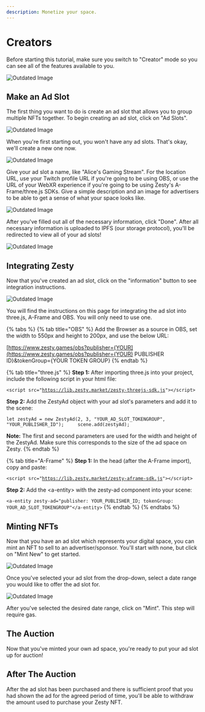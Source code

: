```yaml
---
description: Monetize your space.
---
```


# Creators

Before starting this tutorial, make sure you switch to "Creator" mode so you can see all of the features available to you.

![Outdated Image](../.gitbook/assets/image%20%287%29.png)

## Make an Ad Slot

The first thing you want to do is create an ad slot that allows you to group multiple NFTs together. To begin creating an ad slot, click on "Ad Slots".

![Outdated Image](../.gitbook/assets/image%20%2814%29.png)

When you're first starting out, you won't have any ad slots. That's okay, we'll create a new one now.

![Outdated Image](../.gitbook/assets/image%20%2811%29.png)

Give your ad slot a name, like "Alice's Gaming Stream". For the location URL, use your Twitch profile URL if you're going to be using OBS, or use the URL of your WebXR experience if you're going to be using Zesty's A-Frame/three.js SDKs. Give a simple description and an image for advertisers to be able to get a sense of what your space looks like.

![Outdated Image](../.gitbook/assets/image%20%281%29.png)

After you've filled out all of the necessary information, click "Done". After all necessary information is uploaded to IPFS \(our storage protocol\), you'll be redirected to view all of your ad slots!

![Outdated Image](../.gitbook/assets/image%20%285%29.png)

## Integrating Zesty

Now that you've created an ad slot, click on the "information" button to see integration instructions.

![Outdated Image](../.gitbook/assets/image%20%284%29.png)

You will find the instructions on this page for integrating the ad slot into three.js, A-Frame and OBS. You will only need to use one.

{% tabs %}
{% tab title="OBS" %}
Add the Browser as a source in OBS, set the width to 550px and height to 200px, and use the below URL:

[https://www.zesty.games/obs?publisher={YOUR](https://www.zesty.games/obs?publisher={YOUR) PUBLISHER ID}&tokenGroup={YOUR TOKEN GROUP}
{% endtab %}

{% tab title="three.js" %}
**Step 1:** After importing three.js into your project, include the following script in your html file:

`<script src="`[`https://lib.zesty.market/zesty-threejs-sdk.js`](https://lib.zesty.market/zesty-threejs-sdk.js)`"></script>`

**Step 2:** Add the ZestyAd object with your ad slot's parameters and add it to the scene:

`let zestyAd = new ZestyAd(2, 3, "YOUR_AD_SLOT_TOKENGROUP", "YOUR_PUBLISHER_ID");    
scene.add(zestyAd);`

**Note:** The first and second parameters are used for the width and height of the ZestyAd. Make sure this corresponds to the size of the ad space on Zesty.
{% endtab %}

{% tab title="A-Frame" %}
**Step 1:** In the head \(after the A-Frame import\), copy and paste:

`<script src="`[`https://lib.zesty.market/zesty-aframe-sdk.js`](https://lib.zesty.market/zesty-aframe-sdk.js)`"></script>`

**Step 2:** Add the &lt;a-entity&gt; with the zesty-ad component into your scene:

`<a-entity zesty-ad="publisher: YOUR_PUBLISHER_ID; tokenGroup: YOUR_AD_SLOT_TOKENGROUP"</a-entity>`
{% endtab %}
{% endtabs %}

## Minting NFTs

Now that you have an ad slot which represents your digital space, you can mint an NFT to sell to an advertiser/sponsor. You'll start with none, but click on "Mint New" to get started.

![Outdated Image](../.gitbook/assets/image%20%2813%29.png)

Once you've selected your ad slot from the drop-down, select a date range you would like to offer the ad slot for.

![Outdated Image](../.gitbook/assets/image%20%2812%29.png)

After you've selected the desired date range, click on "Mint". This step will require gas.

## The Auction

Now that you've minted your own ad space, you're ready to put your ad slot up for auction!

## After The Auction

After the ad slot has been purchased and there is sufficient proof that you had shown the ad for the agreed period of time, you'll be able to withdraw the amount used to purchase your Zesty NFT.

